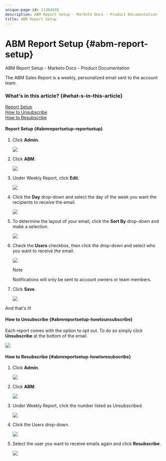 ```yaml
---
unique-page-id: 11384438
description: ABM Report Setup - Marketo Docs - Product Documentation
title: ABM Report Setup
---
```


# ABM Report Setup {#abm-report-setup}

ABM Report Setup - Marketo Docs - Product Documentation

The ABM Sales Report is a weekly, personalized email sent to the account team.

### What's in this article? {#what-s-in-this-article}

[Report Setup](#abmreportsetup-reportsetup)  
[How to Unsubscribe](#abmreportsetup-howtounsubscribe)  
[How to Resubscribe](#abmreportsetup-howtoresubscribe)

#### Report Setup {#abmreportsetup-reportsetup}

1. Click **Admin**.

   ![](assets/one-3.png)

1. Click **ABM**.

   ![](assets/two-2.png)

1. Under Weekly Report, click **Edit**.

   ![](assets/three-3.png)

1. Click the **Day** drop-down and select the day of the week you want the recipients to receive the email.

   ![](assets/four-4.png)

1. To determine the layout of your email, click the **Sort By** drop-down and make a selection.

   ![](assets/five-3.png)

1. Check the **Users** checkbox, then click the drop-down and select who you want to receive the email.

   ![](assets/six-2.png)

   >[!NOTE]
   >
   >Notifications will only be sent to account owners or team members.

1. Click **Save**.

   ![](assets/seven-2.png)

And that's it! 

#### How to Unsubscribe {#abmreportsetup-howtounsubscribe}

Each report comes with the option to opt out. To do so simply click **Unsubscribe** at the bottom of the email.

![](assets/eight-1.png)

#### How to Resubscribe {#abmreportsetup-howtoresubscribe}

1. Click **Admin**.

   ![](assets/one-3.png)

1. Click **ABM**.

   ![](assets/two-2.png)

1. Under Weekly Report, click the number listed as Unsubscribed.

   ![](assets/nine.png)

1. Click the Users drop-down.

   ![](assets/ten.png)

1. Select the user you want to receive emails again and click **Resubscribe**.

   ![](assets/eleven.png)

